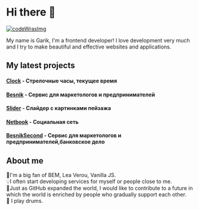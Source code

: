<h1>Hi there 👋</h1 

<!--
**Garik9402/Garik9402** is a ✨ _special_ ✨ repository because its `README.md` (this file) appears on your GitHub prof
-->
<a href='https://www.codewars.com/users/Garik9402'>
 <img src='https://www.codewars.com/users/Garik9402/badges/large' alt='codeWrasImg'></img>
</a>
   
 <p>My name is Garik, I'm a frontend developer! I love development very much and I try to make beautiful and effective websites and applications.
 
 <h2>My latest projects</h2>
 <h4><a href='https://github.com/Garik9402/Clock'>Clock</a>  - Стрелочные часы, текущее время</h4>
 <h4><a href='https://garik9402.github.io/Besnik/'>Besnik</a> - Сервис для маркетологов и предпринимателей<h4>
  <h4><a href='https://github.com/Garik9402/slider-aplic'>Slider</a> - Слайдер с картинками пейзажа</h4>
   <h4><a href='https://garik9402.github.io/Netbook/'>Netbook</a> - Социальная сеть</h4>
   <h4><a href='https://github.com/Garik9402/besnisSec'>BesnikSecond</a> - Сервис для маркетологов и предпринимателей,банковское дело</h4>

  <h2>About me</h2>
🤟I'm a big fan of BEM, Lea Verou, Vanilla JS.<br/> 
💡I often start developing services for myself or people close to me.<br/>
🌱Just as GitHub expanded the world, I would like to contribute to a future in which the world is enriched by people who gradually support each other.<br/>
🥁 I play drums.</p>
  
